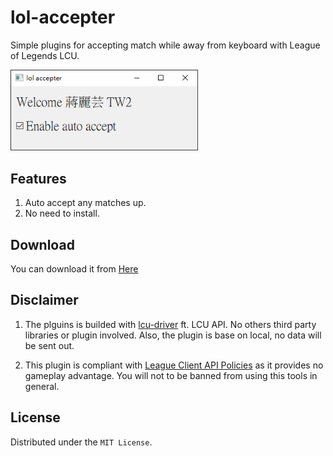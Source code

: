 # lol-accepter

Simple plugins for accepting match while away from keyboard with League of Legends LCU.  

<img src="assets/banner.png" width="300" alt="project_logo"/>  

## Features
1. Auto accept any matches up.
2. No need to install.

## Download

You can download it from [Here](https://github.com/r48n34/lol-accepter/releases)

## Disclaimer
1. The plguins is builded with [lcu-driver](https://lcu-driver.readthedocs.io/en/latest/quickstart.html#websocket) ft. LCU API. No others third party libraries or plugin involved. Also, the plugin is base on local, no data will be sent out.

2. This plugin is compliant with [League Client API Policies](https://developer.riotgames.com/docs/lol#league-client) as it provides no gameplay advantage. You will not to be banned from using this tools in general.


## License
Distributed under the `MIT License`.